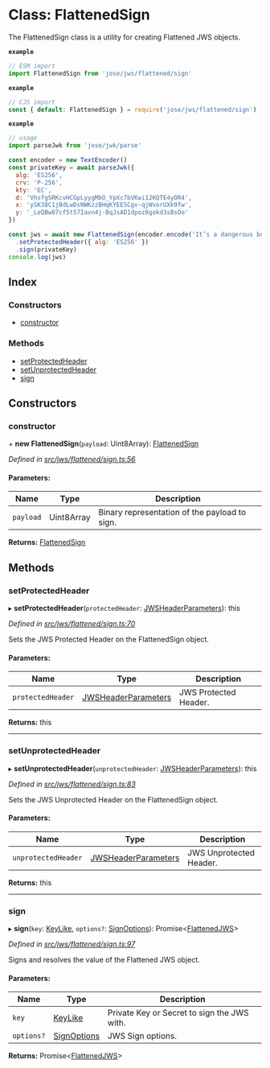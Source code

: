 # Class: FlattenedSign

The FlattenedSign class is a utility for creating Flattened JWS objects.

**`example`** 
```js
// ESM import
import FlattenedSign from 'jose/jws/flattened/sign'
```

**`example`** 
```js
// CJS import
const { default: FlattenedSign } = require('jose/jws/flattened/sign')
```

**`example`** 
```js
// usage
import parseJwk from 'jose/jwk/parse'

const encoder = new TextEncoder()
const privateKey = await parseJwk({
  alg: 'ES256',
  crv: 'P-256',
  kty: 'EC',
  d: 'VhsfgSRKcvHCGpLyygMbO_YpXc7bVKwi12KQTE4yOR4',
  x: 'ySK38C1jBdLwDsNWKzzBHqKYEE5Cgv-qjWvorUXk9fw',
  y: '_LeQBw07cf5t57Iavn4j-BqJsAD1dpoz8gokd3sBsOo'
})

const jws = await new FlattenedSign(encoder.encode('It’s a dangerous business, Frodo, going out your door.'))
  .setProtectedHeader({ alg: 'ES256' })
  .sign(privateKey)
console.log(jws)
```

## Index

### Constructors

* [constructor](_jws_flattened_sign_.flattenedsign.md#constructor)

### Methods

* [setProtectedHeader](_jws_flattened_sign_.flattenedsign.md#setprotectedheader)
* [setUnprotectedHeader](_jws_flattened_sign_.flattenedsign.md#setunprotectedheader)
* [sign](_jws_flattened_sign_.flattenedsign.md#sign)

## Constructors

### constructor

\+ **new FlattenedSign**(`payload`: Uint8Array): [FlattenedSign](_jws_flattened_sign_.flattenedsign.md)

*Defined in [src/jws/flattened/sign.ts:56](https://github.com/panva/jose/blob/v3.5.4/src/jws/flattened/sign.ts#L56)*

#### Parameters:

Name | Type | Description |
------ | ------ | ------ |
`payload` | Uint8Array | Binary representation of the payload to sign.  |

**Returns:** [FlattenedSign](_jws_flattened_sign_.flattenedsign.md)

## Methods

### setProtectedHeader

▸ **setProtectedHeader**(`protectedHeader`: [JWSHeaderParameters](../interfaces/_types_d_.jwsheaderparameters.md)): this

*Defined in [src/jws/flattened/sign.ts:70](https://github.com/panva/jose/blob/v3.5.4/src/jws/flattened/sign.ts#L70)*

Sets the JWS Protected Header on the FlattenedSign object.

#### Parameters:

Name | Type | Description |
------ | ------ | ------ |
`protectedHeader` | [JWSHeaderParameters](../interfaces/_types_d_.jwsheaderparameters.md) | JWS Protected Header.  |

**Returns:** this

___

### setUnprotectedHeader

▸ **setUnprotectedHeader**(`unprotectedHeader`: [JWSHeaderParameters](../interfaces/_types_d_.jwsheaderparameters.md)): this

*Defined in [src/jws/flattened/sign.ts:83](https://github.com/panva/jose/blob/v3.5.4/src/jws/flattened/sign.ts#L83)*

Sets the JWS Unprotected Header on the FlattenedSign object.

#### Parameters:

Name | Type | Description |
------ | ------ | ------ |
`unprotectedHeader` | [JWSHeaderParameters](../interfaces/_types_d_.jwsheaderparameters.md) | JWS Unprotected Header.  |

**Returns:** this

___

### sign

▸ **sign**(`key`: [KeyLike](../types/_types_d_.keylike.md), `options?`: [SignOptions](../interfaces/_types_d_.signoptions.md)): Promise<[FlattenedJWS](../interfaces/_types_d_.flattenedjws.md)\>

*Defined in [src/jws/flattened/sign.ts:97](https://github.com/panva/jose/blob/v3.5.4/src/jws/flattened/sign.ts#L97)*

Signs and resolves the value of the Flattened JWS object.

#### Parameters:

Name | Type | Description |
------ | ------ | ------ |
`key` | [KeyLike](../types/_types_d_.keylike.md) | Private Key or Secret to sign the JWS with. |
`options?` | [SignOptions](../interfaces/_types_d_.signoptions.md) | JWS Sign options.  |

**Returns:** Promise<[FlattenedJWS](../interfaces/_types_d_.flattenedjws.md)\>
